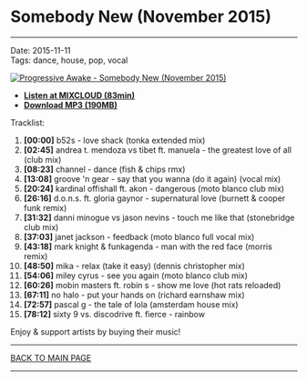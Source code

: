 # Somebody New (November 2015)

----

Date: 2015-11-11    
Tags: dance, house, pop, vocal    

[![Progressive Awake - Somebody New (November 2015)](https://thumbnailer.mixcloud.com/unsafe/300x300/extaudio/3/c/a/c/1ece-c3c4-4de0-aee2-b7083c8fb111.jpg)](http://www.mixcloud.com/FreshDanceMusic/somebody-new-november-2015/)

* [**Listen at MIXCLOUD (83min)**](http://www.mixcloud.com/FreshDanceMusic/somebody-new-november-2015/)
* [**Download MP3 (190MB)**](https://drive.google.com/uc?export=download&id=0B8ZWtaisj528WlVMaFo5VWY3bk0)

Tracklist:  

01. **[00:00]** b52s - love shack (tonka extended mix)
02. **[02:45]** andrea t. mendoza vs tibet ft. manuela - the greatest love of all (club mix)
03. **[08:23]** channel - dance (fish & chips rmx)
04. **[13:08]** groove 'n gear - say that you wanna (do it again) (vocal mix)
05. **[20:24]** kardinal offishall ft. akon - dangerous (moto blanco club mix)
06. **[26:16]** d.o.n.s. ft. gloria gaynor - supernatural love (burnett & cooper funk remix)
07. **[31:32]** danni minogue vs jason nevins - touch me like that (stonebridge club mix)
08. **[37:03]** janet jackson - feedback (moto blanco full vocal mix)
09. **[43:18]** mark knight & funkagenda - man with the red face (morris remix)
10. **[48:50]** mika - relax (take it easy) (dennis christopher mix)
11. **[54:06]** miley cyrus - see you again (moto blanco club mix)
12. **[60:26]** mobin masters ft. robin s - show me love (hot rats reloaded)
13. **[67:11]** no halo - put your hands on (richard earnshaw mix)
14. **[72:57]** pascal g - the tale of lola (amsterdam house mix)
15. **[78:12]** sixty 9 vs. discodrive ft. fierce - rainbow

Enjoy & support artists by buying their music!

----

[BACK TO MAIN PAGE](../README.md)

----
